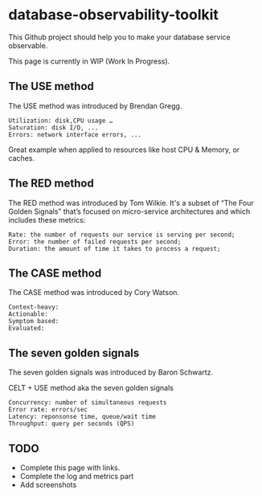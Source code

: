 # database-observability-toolkit

This Github project should help you to make your database service observable.

This page is currently in WIP (Work In Progress).

## The USE method

The USE method was introduced by Brendan Gregg.

    Utilization: disk,CPU usage …
    Saturation: disk I/O, ...
    Errors: network interface errors, ...

Great example when applied to resources like host CPU & Memory, or caches.

## The RED method
The RED method was introduced by Tom Wilkie.
It's a subset of “The Four Golden Signals” that’s focused on micro-service architectures and which includes these metrics:

    Rate: the number of requests our service is serving per second;
    Error: the number of failed requests per second;
    Duration: the amount of time it takes to process a request;
    
## The CASE method
The CASE method was introduced by Cory Watson.

    Context-heavy:
    Actionable: 
    Symptom based:
    Evaluated:

## The seven golden signals

The seven golden signals was introduced by Baron Schwartz.

CELT + USE method aka the seven golden signals

    Concurrency: number of simultaneous requests
    Error rate: errors/sec
    Latency: reponsonse time, queue/wait time
    Throughput: query per seconds (QPS)

## TODO

- Complete this page with links.
- Complete the log and metrics part
- Add screenshots
